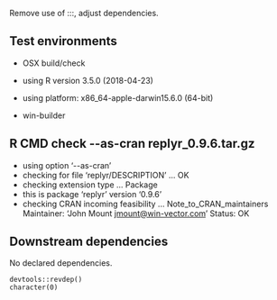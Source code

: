 
Remove use of :::, adjust dependencies.

## Test environments

  * OSX build/check
  * using R version 3.5.0 (2018-04-23)
  * using platform: x86_64-apple-darwin15.6.0 (64-bit)

  * win-builder 

## R CMD check --as-cran replyr_0.9.6.tar.gz 

  * using option ‘--as-cran’
  * checking for file ‘replyr/DESCRIPTION’ ... OK
  * checking extension type ... Package
  * this is package ‘replyr’ version ‘0.9.6’
  * checking CRAN incoming feasibility ... Note_to_CRAN_maintainers
  Maintainer: ‘John Mount <jmount@win-vector.com>’
  Status: OK

## Downstream dependencies

No declared dependencies.

    devtools::revdep()
    character(0)

